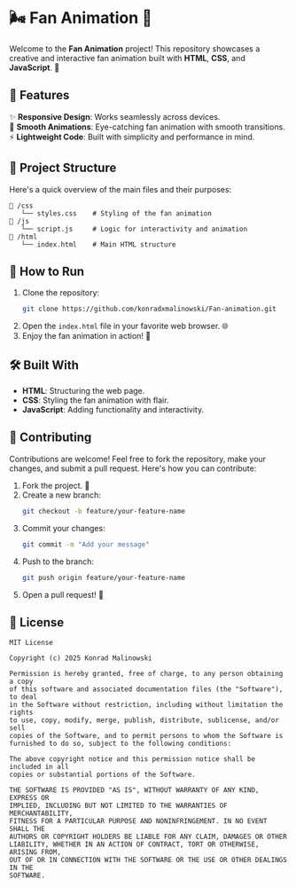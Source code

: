 # 🌬️ Fan Animation 🎨

Welcome to the **Fan Animation** project! This repository showcases a creative and interactive fan animation built with **HTML**, **CSS**, and **JavaScript**. 🚀

## 🌟 Features

✨ **Responsive Design**: Works seamlessly across devices.  
🎨 **Smooth Animations**: Eye-catching fan animation with smooth transitions.  
⚡ **Lightweight Code**: Built with simplicity and performance in mind.  

## 📂 Project Structure

Here's a quick overview of the main files and their purposes:

```
📁 /css
   └── styles.css    # Styling of the fan animation
📁 /js
   └── script.js     # Logic for interactivity and animation
📁 /html
   └── index.html    # Main HTML structure
```

## 🚀 How to Run

1. Clone the repository:  
   ```bash
   git clone https://github.com/konradxmalinowski/Fan-animation.git
   ```
2. Open the `index.html` file in your favorite web browser. 🌐  
3. Enjoy the fan animation in action! 🎉

## 🛠️ Built With

- **HTML**: Structuring the web page.  
- **CSS**: Styling the fan animation with flair.  
- **JavaScript**: Adding functionality and interactivity.  


## 🤝 Contributing

Contributions are welcome! Feel free to fork the repository, make your changes, and submit a pull request. Here's how you can contribute:  

1. Fork the project. 🍴  
2. Create a new branch:  
   ```bash
   git checkout -b feature/your-feature-name
   ```
3. Commit your changes:  
   ```bash
   git commit -m "Add your message"
   ```
4. Push to the branch:  
   ```bash
   git push origin feature/your-feature-name
   ```
5. Open a pull request! 🚀

## 📝 License

```
MIT License

Copyright (c) 2025 Konrad Malinowski

Permission is hereby granted, free of charge, to any person obtaining a copy
of this software and associated documentation files (the "Software"), to deal
in the Software without restriction, including without limitation the rights
to use, copy, modify, merge, publish, distribute, sublicense, and/or sell
copies of the Software, and to permit persons to whom the Software is
furnished to do so, subject to the following conditions:

The above copyright notice and this permission notice shall be included in all
copies or substantial portions of the Software.

THE SOFTWARE IS PROVIDED "AS IS", WITHOUT WARRANTY OF ANY KIND, EXPRESS OR
IMPLIED, INCLUDING BUT NOT LIMITED TO THE WARRANTIES OF MERCHANTABILITY,
FITNESS FOR A PARTICULAR PURPOSE AND NONINFRINGEMENT. IN NO EVENT SHALL THE
AUTHORS OR COPYRIGHT HOLDERS BE LIABLE FOR ANY CLAIM, DAMAGES OR OTHER
LIABILITY, WHETHER IN AN ACTION OF CONTRACT, TORT OR OTHERWISE, ARISING FROM,
OUT OF OR IN CONNECTION WITH THE SOFTWARE OR THE USE OR OTHER DEALINGS IN THE
SOFTWARE.
```

